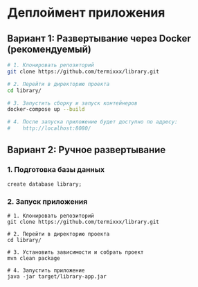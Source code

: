 # Деплоймент приложения

## Вариант 1: Развертывание через Docker (рекомендуемый)

```bash
# 1. Клонировать репозиторий
git clone https://github.com/termixxx/library.git

# 2. Перейти в директорию проекта
cd library/

# 3. Запустить сборку и запуск контейнеров
docker-compose up --build

# 4. После запуска приложение будет доступно по адресу:
#    http://localhost:8080/
```

## Вариант 2: Ручное развертывание
### 1. Подготовка базы данных
```
create database library;
```
### 2. Запуск приложения
```
# 1. Клонировать репозиторий
git clone https://github.com/termixxx/library.git

# 2. Перейти в директорию проекта
cd library/

# 3. Установить зависимости и собрать проект
mvn clean package

# 4. Запустить приложение
java -jar target/library-app.jar 
